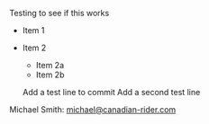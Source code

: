 Testing to see if this works

* Item 1
* Item 2
  * Item 2a
  * Item 2b

  Add a test line to commit
  Add a second test line


Michael Smith: michael@canadian-rider.com
